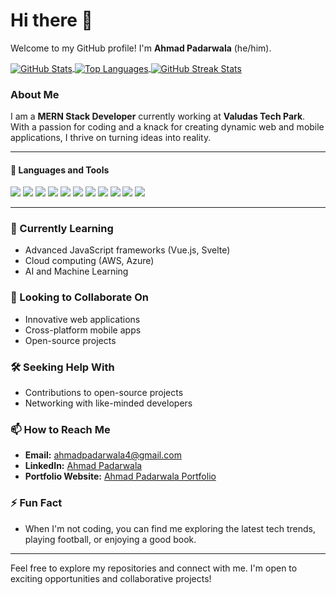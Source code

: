 # Hi there 👋

Welcome to my GitHub profile! I'm **Ahmad Padarwala** (he/him).

<a href="https://github.com/Ahmad-Padarwala">
  <img align="center" src="https://github-readme-stats.vercel.app/api?username=Ahmad-Padarwala&show_icons=true&theme=dracula&private=true&include_all_commits=true" alt="GitHub Stats" />
</a>
<a href="https://github.com/Ahmad-Padarwala">
  <img align="center" src="https://github-readme-stats.vercel.app/api/top-langs/?username=Ahmad-Padarwala&layout=compact&theme=radical" alt="Top Languages" />
</a>
<a href="https://github.com/Ahmad-Padarwala">
  <img align="center" src="https://github-readme-streak-stats.herokuapp.com/?user=Ahmad-Padarwala&theme=dracula" alt="GitHub Streak Stats" />
</a>

### About Me

I am a **MERN Stack Developer** currently working at **Valudas Tech Park**. With a passion for coding and a knack for creating dynamic web and mobile applications, I thrive on turning ideas into reality.

---

#### 💼 Languages and Tools

<div>
  <img src="https://img.shields.io/badge/-JavaScript-F7DF1E?style=for-the-badge&logo=javascript&logoColor=black" />
  <img src="https://img.shields.io/badge/-Node.js-87BF00?style=for-the-badge&logo=node.js&logoColor=black" />
  <img src="https://img.shields.io/badge/-Express.js-F7F7F7?style=for-the-badge&logo=express&logoColor=black" />
  <img src="https://img.shields.io/badge/-ReactJS-grey?style=for-the-badge&logo=react&logoColor=61DAFB" />
  <img src="https://img.shields.io/badge/-PostgreSQL-006548?style=for-the-badge&logo=postgresql&logoColor=white" />
  <img src="https://img.shields.io/badge/-MySQL-42759C?style=for-the-badge&logo=mysql&logoColor=f7f7f7" />
  <img src="https://img.shields.io/badge/-Next.js-000000?style=for-the-badge&logo=next.js&logoColor=f7f7f7" />
  <img src="https://img.shields.io/badge/-Postman-F56933?style=for-the-badge&logo=postman&logoColor=f7f7f7" />
  <img src="https://img.shields.io/badge/-Git-F05032?style=for-the-badge&logo=git&logoColor=white" />
  <img src="https://img.shields.io/badge/GitHub-%23121011.svg?style=for-the-badge&logo=github&logoColor=white" />
  <img src="https://img.shields.io/badge/Canva-%2300C4CC.svg?style=for-the-badge&logo=Canva&logoColor=white" />
</div>

---

### 🌱 Currently Learning
- Advanced JavaScript frameworks (Vue.js, Svelte)
- Cloud computing (AWS, Azure)
- AI and Machine Learning

### 🚀 Looking to Collaborate On
- Innovative web applications
- Cross-platform mobile apps
- Open-source projects

### 🛠️ Seeking Help With
- Contributions to open-source projects
- Networking with like-minded developers

### 📫 How to Reach Me
- **Email:** [ahmadpadarwala4@gmail.com](mailto:ahmadpadarwala4@gmail.com)
- **LinkedIn:** [Ahmad Padarwala](https://www.linkedin.com/in/ahmad-padarwala/)
- **Portfolio Website:** [Ahmad Padarwala Portfolio](https://ahmad-padarwala.github.io/portfolio/)

### ⚡ Fun Fact
- When I'm not coding, you can find me exploring the latest tech trends, playing football, or enjoying a good book.

---

Feel free to explore my repositories and connect with me. I'm open to exciting opportunities and collaborative projects!
